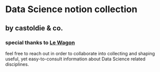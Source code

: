 # Data Science notion collection
## by castoldie & co.

### special thanks to [Le Wagon](https://www.lewagon.com/)

feel free to reach out in order to collaborate into collecting
and shaping useful, yet easy-to-consult information about Data Science related disciplines.
